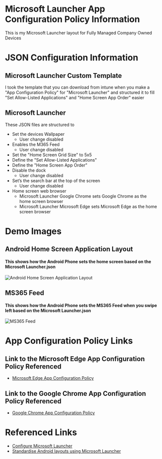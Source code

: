 # Microsoft Launcher App Configuration Policy Information

This is my Microsoft Launcher layout for Fully Managed Company Owned Devices

# JSON Configuration Information

## Microsoft Launcher Custom Template

I took the template that you can download from intune when you make a "App Configuration Policy" for "Microsoft Launcher" and structured it to fill "Set Allow-Listed Applications" and "Home Screen App Order" easier

## Microsoft Launcher

These JSON files are structured to

* Set the devices Wallpaper
    + User change disabled
* Enables the M365 Feed
    + User change disabled
* Set the "Home Screen Grid Size" to 5x5
* Define the "Set Allow-Listed Applications"
* Define the "Home Screen App Order"
* Disable the dock
    + User change disabled
* Set’s the search bar at the top of the screen
    + User change disabled
* Home screen web browser
    + Microsoft Launcher Google Chrome sets Google Chrome as the home screen browser
    + Microsoft Launcher Microsoft Edge sets Microsoft Edge as the home screen browser

# Demo Images

## Android Home Screen Application Layout

#### This shows how the Android Phone sets the home screen based on the Microsoft Launcher.json

![Android Home Screen Application Layout](https://pgithubstorageaccount.blob.core.windows.net/intune-github-images/Android%20Microsoft%20Launcher%20App%20Images/Android%20Home%20Screen%20Application%20Layout.png)

## MS365 Feed

#### This shows how the Android Phone sets the MS365 Feed when you swipe left based on the Microsoft Launcher.json

![MS365 Feed](https://pgithubstorageaccount.blob.core.windows.net/intune-github-images/Android%20Microsoft%20Launcher%20App%20Images/M365%20Feed%20-%20270%20x%20600.png)

# App Configuration Policy Links

## Link to the Microsoft Edge App Configuration Policy Referenced

* [Microsoft Edge App Configuration Policy ](https://github.com/Lyric-Duda/Android-Microsoft-Edge-App-Configuration-Policy)

## Link to the Google Chrome App Configuration Policy Referenced

* [Google Chrome App Configuration Policy ](https://github.com/Lyric-Duda/Android-Google-Chrome-App-Configuration-Policy)

# Referenced Links

* [Configure Microsoft Launcher](https://learn.microsoft.com/en-us/mem/intune/apps/configure-microsoft-launcher)
* [Standardise Android layouts using Microsoft Launcher](https://letsconfigmgr.com/mem-standardise-android-layouts-using-microsoft-launcher)